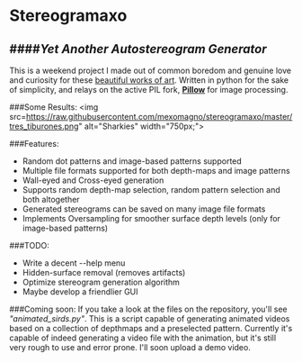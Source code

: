 # Stereogramaxo
####*Yet Another Autostereogram Generator*
--------------
This is a weekend project I made out of common boredom and genuine love and curiosity for these [beautiful works of art](https://en.wikipedia.org/wiki/Autostereogram).
Written in python for the sake of simplicity, and relays on the active PIL fork, [**Pillow**](https://python-pillow.github.io/) for image processing.

###Some Results:
<img src=https://raw.githubusercontent.com/mexomagno/stereogramaxo/master/tres_tiburones.png" alt="Sharkies" width="750px;">

###Features:
- Random dot patterns and image-based patterns supported
- Multiple file formats supported for both depth-maps and image patterns
- Wall-eyed and Cross-eyed generation
- Supports random depth-map selection, random pattern selection and both altogether
- Generated stereograms can be saved on many image file formats
- Implements Oversampling for smoother surface depth levels (only for image-based patterns)

###TODO:
- Write a decent --help menu
- Hidden-surface removal (removes artifacts)
- Optimize stereogram generation algorithm
- Maybe develop a friendlier GUI

###Coming soon:
If you take a look at the files on the repository, you'll see *"animated_sirds.py"*.
This is a script capable of generating animated videos based on a collection of depthmaps and a preselected pattern.
Currently it's capable of indeed generating a video file with the animation, but it's still very rough to use and error prone. I'll soon upload a demo video.